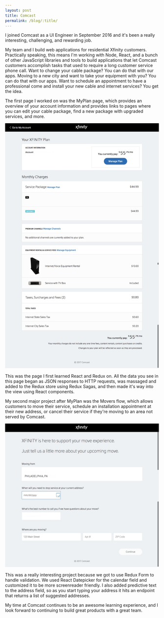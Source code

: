 ```yaml
---
layout: post
title: Comcast
permalink: /blog/:title/
---
```


I joined Comcast as a UI Engineer in September 2016 and it's been a really interesting, challenging, and rewarding job.

My team and I build web applications for residential Xfinity customers. Practically speaking, this means I'm working with Node, React, and a bunch of other JavaScript libraries and tools to build applications that let Comcast customers accomplish tasks that used to require a long customer service phone call. Want to change your cable package? You can do that with our apps. Moving to a new city and want to take your equipment with you? You can do that with our apps. Want to schedule an appointment to have a professional come and install your new cable and internet services? You get the idea.

The first page I worked on was the MyPlan page, which provides an overview of your account information and provides links to pages where you can edit your cable package, find a new package with upgraded services, and more.

![MyPlan page](/images/fullsizeoutput_8ac.jpeg)

This was the page I first learned React and Redux on. All the data you see in this page began as JSON responses to HTTP requests, was massaged and added to the Redux store using Redux Sagas, and then made it's way into the view using React components.

My second major project after MyPlan was the Movers flow, which allows customers to move their service, schedule an installation appointment at their new address, or cancel their service if they're moving to an area not served by Comcast.

![Movers localization page](/images/fullsizeoutput_8ad.jpeg)

This was a really interesting project because we got to use Redux Form to handle validation. We used React Datepicker for the calendar field and customized it to be more screenreader friendly. I also added predictive text to the address field, so as you start typing your address it hits an endpoint that returns a list of suggested addresses.

My time at Comcast continues to be an awesome learning experience, and I look forward to continuing to build great products with a great team.
